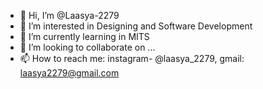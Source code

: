 - 👋 Hi, I’m @Laasya-2279
- 👀 I’m interested in Designing and Software Development
- 🌱 I’m currently learning in MITS
- 💞️ I’m looking to collaborate on ...
- 📫 How to reach me: instagram- @laasya_2279, gmail: laasya2279@gmail.com                 
<!---
Laasya-2279/Laasya-2279 is a ✨ special ✨ repository because its `README.md` (this file) appears on your GitHub profile.
You can click the Preview link to take a look at your changes.
--->
